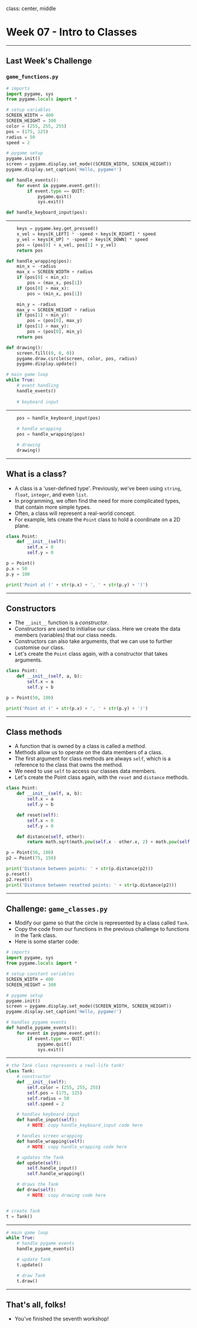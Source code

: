 class: center, middle

# Week 07 - Intro to Classes
---

## Last Week's Challenge
### `game_functions.py`
```python
# imports
import pygame, sys
from pygame.locals import *

# setup variables
SCREEN_WIDTH = 400
SCREEN_HEIGHT = 300
color = (255, 255, 255)
pos = (175, 125)
radius = 50
speed = 2

# pygame setup
pygame.init()
screen = pygame.display.set_mode((SCREEN_WIDTH, SCREEN_HEIGHT))
pygame.display.set_caption('Hello, pygame!')

def handle_events():
    for event in pygame.event.get():
        if event.type == QUIT:
            pygame.quit()
            sys.exit()   

def handle_keyboard_input(pos): 
```
---
```python
    keys = pygame.key.get_pressed()
    x_vel = keys[K_LEFT] * -speed + keys[K_RIGHT] * speed
    y_vel = keys[K_UP] * -speed + keys[K_DOWN] * speed
    pos = (pos[0] + x_vel, pos[1] + y_vel)
    return pos

def handle_wrapping(pos):
    min_x = -radius
    max_x = SCREEN_WIDTH + radius
    if (pos[0] < min_x):
        pos = (max_x, pos[1])
    if (pos[0] > max_x):
        pos = (min_x, pos[1])

    min_y = -radius
    max_y = SCREEN_HEIGHT + radius
    if (pos[1] < min_y):
        pos = (pos[0], max_y)
    if (pos[1] > max_y):
        pos = (pos[0], min_y)
    return pos

def drawing():
    screen.fill((0, 0, 0))
    pygame.draw.circle(screen, color, pos, radius)
    pygame.display.update()

# main game loop
while True:
    # event handling
    handle_events()
        
    # keyboard input
```
---
```python
    pos = handle_keyboard_input(pos)
   
    # handle wrapping
    pos = handle_wrapping(pos)

    # drawing
    drawing()


```
---

## What is a class?
* A class is a 'user-defined type'. Previously, we've been using `string`, `float`, `integer`, and even `list`. 
* In programming, we often find the need for more complicated types, that contain more simple types.
* Often, a class will represent a real-world concept.
* For example, lets create the `Point` class to hold a coordinate on a 2D plane.

```python
class Point:
    def __init__(self):
        self.x = 0
        self.y = 0

p = Point()
p.x = 50
p.y = 100

print('Point at (' + str(p.x) + ', ' + str(p.y) + ')')
```

---
## Constructors
* The `__init__` function is a _constructor_. 
* Constructors are used to initialise our class. Here we create the data members (variables) that our class needs.
* Constructors can also take arguments, that we can use to further customise our class.
* Let's create the `Point` class again, with a constructor that takes arguments.

```python
class Point:
    def __init__(self, a, b):
        self.x = a
        self.y = b

p = Point(50, 100)

print('Point at (' + str(p.x) + ', ' + str(p.y) + ')')
```
---

## Class methods
* A function that is owned by a class is called a _method_.
* Methods allow us to operate on the data members of a class.
* The first argument for class methods are always `self`, which is a reference to the class that owns the method.
* We need to use `self` to access our classes data members.
* Let's create the Point class again, with the `reset` and `distance` methods.

```python
class Point:
    def __init__(self, a, b):
        self.x = a
        self.y = b

    def reset(self):
        self.x = 0
        self.y = 0

    def distance(self, other):
        return math.sqrt(math.pow(self.x - other.x, 2) + math.pow(self.y - other.y, 2))

p = Point(50, 100)
p2 = Point(75, 150)

print('Distance between points: ' + str(p.distance(p2)))
p.reset()
p2.reset()
print('Distance between resetted points: ' + str(p.distance(p2)))
```
---

## Challenge: `game_classes.py`
* Modify our game so that the circle is represented by a class called `Tank`.
* Copy the code from our functions in the previous challenge to functions in the Tank class.
* Here is some starter code:

```python
# imports
import pygame, sys
from pygame.locals import *

# setup constant variables
SCREEN_WIDTH = 400
SCREEN_HEIGHT = 300

# pygame setup
pygame.init()
screen = pygame.display.set_mode((SCREEN_WIDTH, SCREEN_HEIGHT))
pygame.display.set_caption('Hello, pygame!')

# handles pygame events
def handle_pygame_events():
    for event in pygame.event.get():
        if event.type == QUIT:
            pygame.quit()
            sys.exit() 
```
---
```python
# the Tank class represents a real-life tank!
class Tank:
    # constructor
    def __init__(self):
        self.color = (255, 255, 255)
        self.pos = (175, 125)
        self.radius = 50
        self.speed = 2

    # handles keyboard input
    def handle_input(self):
        # NOTE: copy handle_keyboard_input code here 

    # handles screen wrapping
    def handle_wrapping(self):
        # NOTE: copy handle_wrapping code here

    # updates the Tank
    def update(self):
        self.handle_input()
        self.handle_wrapping()

    # draws the Tank
    def draw(self):
        # NOTE: copy drawing code here


# create Tank
t = Tank()
```
---
```python
# main game loop
while True:
    # handle pygame events
    handle_pygame_events()

    # update Tank
    t.update()

    # draw Tank
    t.draw()
```

---

## That's all, folks!
* You've finished the seventh workshop!